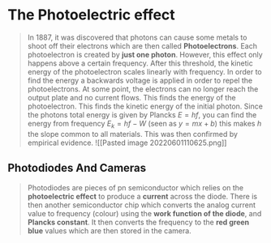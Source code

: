 # The Photoelectric effect
> In 1887, it was discovered that photons can cause some metals to shoot off their electrons which are then called **Photoelectrons**. Each photoelectron is created by **just one photon**. However, this effect only happens above a certain frequency. After this threshold, the kinetic energy of the photoelectron scales linearly with frequency. 
> In order to find the energy a backwards voltage is applied in order to repel the photoelectrons. At some point, the electrons can no longer reach the output plate and no current flows. This finds the energy of the photoelectron. This finds the kinetic energy of the initial photon. Since the photons total energy is given by Plancks $E=hf$, you can find the energy from frequency $E_{k}=hf-W$ (seen as $y=mx+b$) this makes $h$ the slope common to all materials. This was then confirmed by empirical evidence.
> ![[Pasted image 20220601110625.png]]
## Photodiodes And Cameras
> Photodiodes are pieces of pn semiconductor which relies on the **photoelectric effect** to produce a **current** across the diode. There is then another semiconductor chip which converts the analog current value to frequency (colour) using the **work function of the diode**, and **Plancks constant**. It then converts the frequency to the **red green blue** values which are then stored in the camera.